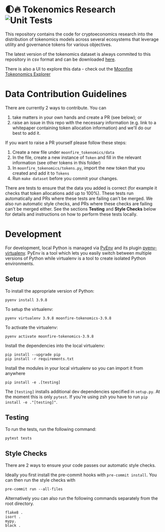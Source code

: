 # 🌓🔥 Tokenomics Research ![Unit Tests](https://github.com/moonfire-ventures/tokenomics/workflows/Unit%20Tests/badge.svg)

This repository contains the code for cryptoeconomics research into the distribution of tokenomics models across several ecosystems that leverage utility and governance tokens for various objectives.

The latest version of the tokenomics dataset is always commited to this repository in csv format and can be downloaded [here](https://raw.githubusercontent.com/moonfire-ventures/tokenomics/master/token_allocations.csv).

There is also a UI to explore this data - check out the [Moonfire Tokeonomics Explorer](https://tokenomics.moonfire.com/)

# Data Contribution Guidelines

There are currently 2 ways to contribute. You can
1. take matters in your own hands and create a PR (see below); or 
2. raise an issue in this repo with the necessary information (e.g. link to a whitepaper containing token allocation information) and we'll do our best to add it.

If you want to raise a PR yourself please follow these steps:
1. Create a new file under `moonfire_tokenomics/data`
2. In the file, create a new instance of `Token` and fill in the relevant information (see other tokens in this folder)
3. In `moonfire_tokenomics/tokens.py`, import the new token that you created and add it to `Tokens`
4. Run `make dataset` before you commit your changes.


There are tests to ensure that the data you added is correct (for example it checks that token allocations add up to 100%). These tests run automatically and PRs where these tests are failing can't be merged.
We also run automatic style checks, and PRs where these checks are failing can't be merged either. See the sections **Testing** and **Style Checks** below for details and instructions on how to perform these tests locally.

# Development

For development, local Python is managed via [PyEnv](https://github.com/pyenv/pyenv) and its plugin [pyenv-virtualenv](https://github.com/pyenv/pyenv-virtualenv). PyEnv is a tool which lets you easily switch between multiple versions of Python while virtualenv is a tool to create isolated Python environments.

## Setup

To install the appropriate version of Python:

```
pyenv install 3.9.8
```

To setup the virtualenv:

```
pyenv virtualenv 3.9.8 moonfire-tokenomics-3.9.8
```

To activate the virtualenv:

```
pyenv activate moonfire-tokenomics-3.9.8
```

Install the dependencies into the local virtualenv:

```
pip install --upgrade pip
pip install -r requirements.txt
```

Install the modules in your local virtualenv so you can import it from anywhere

```
pip install -e .[testing]
```

The `[testing]` installs additional dev dependencies specified in `setup.py`. At the moment this is only `pytest`. If you're using zsh you have to run `pip install -e ."[testing]"`.

## Testing

To run the tests, run the following command:

```
pytest tests
```

## Style Checks

There are 2 ways to ensure your code passes our automatic style checks.

Ideally you first install the pre-commit hooks  with `pre-commit install`. You can then run the style checks with 
```
pre-commit run --all-files
```

Alternatively you can also run the following commands separately from the root directory.
```
flake8 .
isort .
mypy.
black .
```
